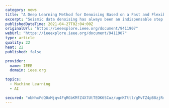 ```yaml
---
category: news
title: "A Deep Learning Method for Denoising Based on a Fast and Flexible Convolutional Neural Network"
excerpt: "Seismic data denoising has always been an indispensable step in the seismic exploration workflow. The quality of the results directly affects the results of subsequent inversion and migration imaging."
publishedDateTime: 2021-04-27T02:04:00Z
originalUrl: "https://ieeexplore.ieee.org/document/9411907"
webUrl: "https://ieeexplore.ieee.org/document/9411907"
type: article
quality: 22
heat: 22
published: false

provider:
  name: IEEE
  domain: ieee.org

topics:
  - Machine Learning
  - AI

secured: "obNhxFdQ0xMjqv4FqRGbKMfZ4X7UtTEOK6SCuz/ugnKTttl/gMvTZ4pB8zjRr63IMEPQpCsK2KbXqkC0KPPiepEbD0pokrDfuLVTbc0wJy6enXpgZTVwOWBP5HUGC5Q1Oxcm0xywdfElAKlwaY2AbUo30R4o9ezMUAx79wgN7mIWVvjmh3enE5UEJveBeXi9wAnQxbpnDOus+8pod26rR2BvTc8jH8i98T6oEWKn2TuUdxNubivT3AautmzvSzPKmuisyelaR3IxFqySMUrK4PXgKA9EtnwoHoXJhs6UwzmQdhNURCd9v/6k5l3uYVIBCU1HCMuCxSA87dyydkhoY7jIhUZ/kqacfn/UgDaxjnA=;fJVykkPrx2elogLN39zryw=="
---
```


